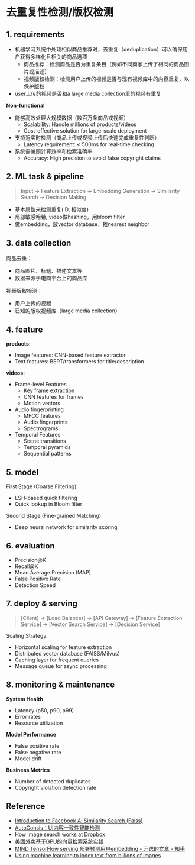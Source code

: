 # 去重复性检测/版权检测

## 1. requirements

- 机器学习系统中处理相似商品推荐时，去重复（deduplication）可以确保用户获得多样化且相关的商品选项
  - 商品推荐：检测商品是否为重复条目（例如不同商家上传了相同的商品图片或描述）
  - 视频版权检测：检测用户上传的视频是否与现有视频库中的内容重复，以保护版权
- user上传的视频是否和a large media collection里的视频有重复

**Non-functional**

- 能够高效处理大规模数据（数百万条商品或视频）
  - Scalability: Handle millions of products/videos
  - Cost-effective solution for large-scale deployment
- 支持近实时检测（商品上传或视频上传后快速完成重复性判断）
  - Latency requirement: < 500ms for real-time checking
- 系统需兼顾计算效率和检索准确率
  - Accuracy: High precision to avoid false copyright claims

## 2. ML task & pipeline

> Input -> Feature Extraction -> Embedding Generation -> Similarity Search -> Decision Making

- 基本属性来检测重复(ID, 相似度)
- 局部敏感哈希, video做hashing，用bloom filter
- 做embedding，放vector database，找nearest neighbor

## 3. data collection

商品去重：

- 商品图片、标题、描述文本等
- 数据来源于电商平台上的商品库

视频版权检测：

- 用户上传的视频
- 已知的版权视频库（large media collection）

## 4. feature

**products:**

- Image features: CNN-based feature extractor
- Text features: BERT/transformers for title/description

**videos:**

- Frame-level Features
  - Key frame extraction
  - CNN features for frames
  - Motion vectors
- Audio fingerprinting
  - MFCC features
  - Audio fingerprints
  - Spectrograms
- Temporal Features
  - Scene transitions
  - Temporal pyramids
  - Sequential patterns

## 5. model

First Stage (Coarse Filtering)

- LSH-based quick filtering
- Quick lookup in Bloom filter

Second Stage (Fine-grained Matching)

- Deep neural network for similarity scoring

## 6. evaluation

- Precision@K
- Recall@K
- Mean Average Precision (MAP)
- False Positive Rate
- Detection Speed

## 7. deploy & serving

> [Client] -> [Load Balancer] -> [API Gateway] -> [Feature Extraction Service] -> [Vector Search Service] -> [Decision Service]

Scaling Strategy:

- Horizontal scaling for feature extraction
- Distributed vector database (FAISS/Milvus)
- Caching layer for frequent queries
- Message queue for async processing

## 8. monitoring & maintenance

**System Health**

- Latency (p50, p90, p99)
- Error rates
- Resource utilization

**Model Performance**

- False positive rate
- False negative rate
- Model drift

**Business Metrics**

- Number of detected duplicates
- Copyright violation detection rate

## Reference

- [Introduction to Facebook AI Similarity Search (Faiss)](https://www.pinecone.io/learn/series/faiss/faiss-tutorial/)
- [AutoConsis：UI内容一致性智能检测](https://mp.weixin.qq.com/s/VwnnYnyo9sCDdUuG4Mu1kQ)
- [How image search works at Dropbox](https://dropbox.tech/machine-learning/how-image-search-works-at-dropbox)
- [美团外卖基于GPU的向量检索系统实践](https://tech.meituan.com/2024/04/11/gpu-vector-retrieval-system-practice.html)
- [MIND TensorFlow serving 部署预测用户embedding - 亓逸的文章 - 知乎](https://zhuanlan.zhihu.com/p/486282241)
- [Using machine learning to index text from billions of images](https://dropbox.tech/machine-learning/using-machine-learning-to-index-text-from-billions-of-images)
